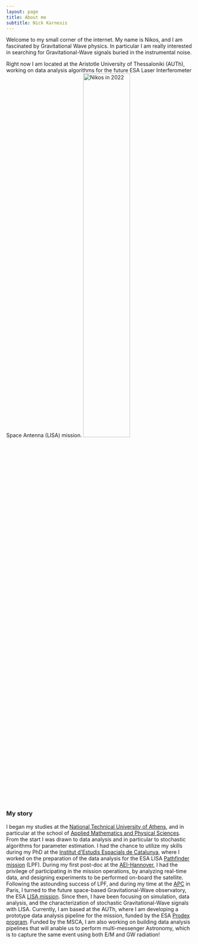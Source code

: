 ```yaml
---
layout: page
title: About me
subtitle: Nick Karnesis
---
```


Welcome to my small corner of the internet. My name is Nikos, and I am fascinated by Gravitational Wave physics. In particular I am really interested in searching for Gravitational-Wave signals buried in the instrumental noise.

Right now I am located at the Aristotle University of Thessaloniki (AUTh), working on data analysis algorithms for the future ESA Laser Interferometer Space Antenna (LISA) mission.
<img src="/assets/img/me.png" alt= "Nikos in 2022" width="50%" height="50%">

### My story

I began my studies at the [National Technical University of Athens](https://www.ntua.gr/en/), and in particular at the school of [Applied Mathematics and Physical Sciences](http://semfe.ntua.gr/en/). From the start I was drawn to data analysis and in particular to stochastic algorithms for parameter estimation. I had the chance to utilize my skills during my PhD at the [Institut d'Estudis Espacials de Catalunya](http://www.ieec.cat/en/home), where I worked on the preparation of the data analysis for the ESA LISA [Pathfinder mission](https://sci.esa.int/web/lisa-pathfinder) (LPF). During my first post-doc at the [AEI-Hannover](https://www.aei.mpg.de/), I had the privilege of participating in the mission operations, by analyzing real-time data, and designing experiments to be performed on-board the satellite. Following the astounding success of LPF, and during my time at the [APC](http://www.apc.univ-paris7.fr/APC_CS/) in Paris, I turned to the future space-based Gravitational-Wave observatory, the ESA [LISA mission](https://sci.esa.int/web/lisa). Since then, I have been focusing on simulation, data analysis, and the characterization of stochastic Gravitational-Wave signals with LISA. Currently, I am based at the AUTh, where I am developing a prototype data analysis pipeline for the mission, funded by the ESA [Prodex program](https://sci.esa.int/web/prodex/-/59648-programme-introduction). Funded by the MSCA, I am also working on building data analysis pipelines that will anable us to perform multi-messenger Astronomy, which is to capture the same event using both E/M and GW radiation!
